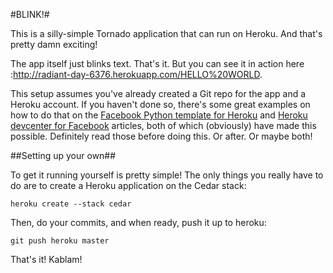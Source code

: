#BLINK!#

This is a silly-simple Tornado application that can run on Heroku.  And that's pretty damn exciting!  

The app itself just blinks text.  That's it.  But you can see it in action here :http://radiant-day-6376.herokuapp.com/HELLO%20WORLD.

This setup assumes you've already created a Git repo for the app and a Heroku account.  If you haven't done so, there's some great examples on how to do that on the [Facebook Python template for Heroku](https://github.com/heroku/facebook-template-python) and [Heroku devcenter for Facebook](http://devcenter.heroku.com/articles/facebook) articles, both of which (obviously) have made this possible.  Definitely read those before doing this.  Or after.  Or maybe both!


##Setting up your own##

To get it running yourself is pretty simple!  The only things you really have to do are to create a Heroku application on the Cedar stack: 

	heroku create --stack cedar

Then, do your commits, and when ready, push it up to heroku:

	git push heroku master

That's it!  Kablam!
